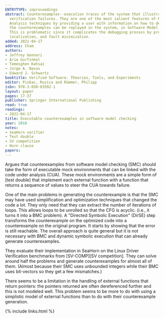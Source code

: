 ```yaml
---
ENTRYTYPE: inproceedings
abstract: Counterexamples--execution traces of the system that illustrate how an error state can be reached from the initial state--are essential for understanding
  verification failures. They are one of the most salient features of Model Checkers, which distinguish them from Abstract Interpretation and other Static
  Analysis techniques by providing a user with information on how to debug their system and/or the specification. While in Hardware and Protocol verification,
  the counterexamples can be replayed in the system, in Software Model Checking (SMC) counterexamples take the form of a textual or semi-structured report.
  This is problematic since it complicates the debugging process by preventing developers from using existing processes and tools such as debuggers, fault
  localization, and fault minimization.
added: 2021-04-17
address: Cham
authors:
- Jeffrey Gennari
- Arie Gurfinkel
- Temesghen Kahsai
- Jorge A. Navas
- Edward J. Schwartz
booktitle: Verified Software. Theories, Tools, and Experiments
editor: Piskac, Ruzica and Rümmer, Philipp
isbn: 978-3-030-03592-1
layout: paper
pages: 17-37
publisher: Springer International Publishing
read: true
readings:
- 2021-04-17
title: Executable counterexamples in software model checking
year: 2018
notes:
- SeaHorn verifier
- Test double
- SV competition
- Horn clause
papers:
---
```


Argues that counterexamples from software model checking (SMC) should take the form of
executable mock environments that can be linked with the code under analysis (CUA).
These mock environments are a simple form of [test double] that implement each external
function with a function that returns a sequence of values to steer the CUA towards
failure.

One of the main problems in generating the counterexample is that the SMC may
have used simplification and optimization techniques that changed the code a lot.
They only need that they can extract the number of iterations of loops.
This allows loops to be unrolled so that the CFG is acyclic.
(i.e., it turns it into a BMC problem).
A "Directed Symbolic Execution" (DirSE) step transforms the counterexample on the
optimized code into a counterexample on the original program.
It starts by showing that the error is still reachable.
The overall approach is quite general but it is not necessary with BMC and
dynamic symbolic execution that can already generate counterexamples.

They evaluate their implementation in SeaHorn on the Linux Driver Verification
benchmarks from [SV-COMP][SV competition].  They can solve around half the
problems and generate counterexamples for almost all of them.  (Almost because
their SMC uses unbounded integers while their BMC uses bit-vectors so they get
a few mismatches.)

There seems to be a limitation in the handling of external functions that return pointers:
the pointers returned are often dereferenced further and this is not modeled well.
This problem seems to be more to do with using a simplistic model of external
functions than to do with their counterexample generation.

{% include links.html %}
